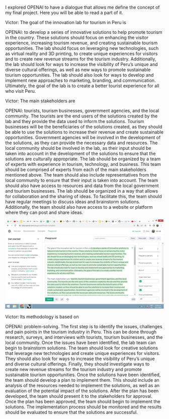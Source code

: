 I explored OPENAI to have a dialogue that allows me define the concept of my final project. Here you will be able to read a part of it.

Victor: The goal of the innovation lab for tourism in Peru is

OPENAI: to develop a series of innovative solutions to help promote tourism in the country. These solutions should focus on enhancing the visitor experience, increasing tourism revenue, and creating sustainable tourism opportunities. The lab should focus on leveraging new technologies, such as virtual reality and 3D printing, to create unique experiences for visitors and to create new revenue streams for the tourism industry. Additionally, the lab should look for ways to increase the visibility of Peru’s unique and diverse cultural offerings, as well as new ways to promote sustainable tourism opportunities. The lab should also look for ways to develop and implement new approaches to marketing, branding, and communication. Ultimately, the goal of the lab is to create a better tourist experience for all who visit Peru.

Victor: The main stakeholders are

OPENAI: tourists, tourism businesses, government agencies, and the local community. The tourists are the end users of the solutions created by the lab and they provide the data used to inform the solutions. Tourism businesses will be the beneficiaries of the solutions created, as they should be able to use the solutions to increase their revenue and create sustainable opportunities. Government agencies will be involved in the development of the solutions, as they can provide the necessary data and resources. The local community should be involved in the lab, as their input should be taken into account in the development of the solutions to ensure that the solutions are culturally appropriate. 
The lab should be organized by a team of experts with experience in tourism, technology, and business. This team should be comprised of experts from each of the main stakeholders mentioned above. The team should also include representatives from the local community to ensure that their input is taken into account. The team should also have access to resources and data from the local government and tourism businesses. 
The lab should be organized in a way that allows for collaboration and the sharing of ideas. To facilitate this, the team should have regular meetings to discuss ideas and brainstorm solutions. Additionally, the team should also have access to a website or platform where they can post and share ideas.

![](captura.png)

Victor: Its methodology is based on

OPENAI: problem-solving. The first step is to identify the issues, challenges and pain points in the tourism industry in Peru. This can be done through research, surveys, and interviews with tourists, tourism businesses, and the local community. Once the issues have been identified, the lab team can begin to brainstorm solutions. The team should look for creative solutions that leverage new technologies and create unique experiences for visitors. They should also look for ways to increase the visibility of Peru’s unique and diverse cultural offerings. Finally, they should investigate ways to create new revenue streams for the tourism industry and promote sustainable tourism opportunities. 
Once the solutions have been identified, the team should develop a plan to implement them. This should include an analysis of the resources needed to implement the solutions, as well as an evaluation of the potential impact of the solutions. After the plan has been developed, the team should present it to the stakeholders for approval. Once the plan has been approved, the team should begin to implement the solutions. The implementation process should be monitored and the results should be evaluated to ensure that the solutions are successful.
